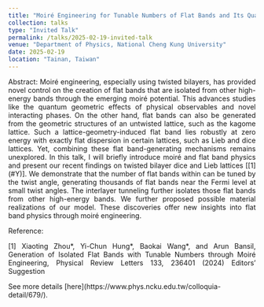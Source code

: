 ```yaml
---
title: "Moiré Engineering for Tunable Numbers of Flat Bands and Its Quantum Geometry"
collection: talks
type: "Invited Talk"
permalink: /talks/2025-02-19-invited-talk
venue: "Department of Physics, National Cheng Kung University"
date: 2025-02-19
location: "Tainan, Taiwan"
---
```

<p style="text-align: justify;">
Abstract: Moiré engineering, especially using twisted bilayers, has provided novel control on the creation of flat bands that are isolated from other high-energy bands through the emerging moiré potential. This advances studies like the quantum geometric effects of physical observables and novel interacting phases. On the other hand, flat bands can also be generated from the geometric structures of an untwisted lattice, such as the kagome lattice. Such a lattice-geometry-induced flat band lies robustly at zero energy with exactly flat dispersion in certain lattices, such as Lieb and dice lattices. Yet, combining these flat band-generating mechanisms remains unexplored. In this talk, I will briefly introduce moiré and flat band physics and present our recent findings on twisted bilayer dice and Lieb lattices [[1](#Y)]. We demonstrate that the number of flat bands within can be tuned by the twist angle, generating thousands of flat bands near the Fermi level at small twist angles. The interlayer tunneling further isolates those flat bands from other high-energy bands. We further proposed possible material realizations of our model. These discoveries offer new insights into flat band physics through moiré engineering.
</p>
Reference:
<p style="text-align: justify;">
[<span id="Y">1</span>] Xiaoting Zhou*, Yi-Chun Hung*, Baokai Wang*, and Arun Bansil, Generation of Isolated Flat Bands with Tunable Numbers through Moiré Engineering, Physical Review Letters 133, 236401 (2024) Editors’ Suggestion
</p>
See more details [here](https://www.phys.ncku.edu.tw/colloquia-detail/679/).
